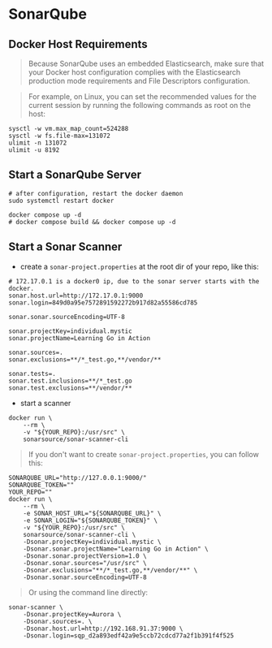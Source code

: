 # SonarQube

## Docker Host Requirements

> Because SonarQube uses an embedded Elasticsearch,
> make sure that your Docker host configuration complies with the Elasticsearch production mode requirements
> and File Descriptors configuration.

> For example, on Linux, you can set the recommended values for the current session
> by running the following commands as root on the host:

```shell
sysctl -w vm.max_map_count=524288
sysctl -w fs.file-max=131072
ulimit -n 131072
ulimit -u 8192
```

## Start a SonarQube Server

```shell
# after configuration, restart the docker daemon
sudo systemctl restart docker

docker compose up -d
# docker compose build && docker compose up -d
```

## Start a Sonar Scanner

- create a `sonar-project.properties` at the root dir of your repo, like this:

```properties
# 172.17.0.1 is a docker0 ip, due to the sonar server starts with the docker.
sonar.host.url=http://172.17.0.1:9000
sonar.login=849d0a95e7572891592272b917d82a55586cd785

sonar.sonar.sourceEncoding=UTF-8

sonar.projectKey=individual.mystic
sonar.projectName=Learning Go in Action

sonar.sources=.
sonar.exclusions=**/*_test.go,**/vendor/**

sonar.tests=.
sonar.test.inclusions=**/*_test.go
sonar.test.exclusions=**/vendor/**
```

- start a scanner

```shell
docker run \
    --rm \
    -v "${YOUR_REPO}:/usr/src" \
    sonarsource/sonar-scanner-cli
```

> If you don't want to create `sonar-project.properties`, you can follow this:

```shell
SONARQUBE_URL="http://127.0.0.1:9000/"
SONARQUBE_TOKEN=""
YOUR_REPO=""
docker run \
    --rm \
    -e SONAR_HOST_URL="${SONARQUBE_URL}" \
    -e SONAR_LOGIN="${SONARQUBE_TOKEN}" \
    -v "${YOUR_REPO}:/usr/src" \
    sonarsource/sonar-scanner-cli \
    -Dsonar.projectKey=individual.mystic \
    -Dsonar.sonar.projectName="Learning Go in Action" \
    -Dsonar.sonar.projectVersion=1.0 \
    -Dsonar.sonar.sources="/usr/src" \
    -Dsonar.exclusions="**/*_test.go,**/vendor/**" \
    -Dsonar.sonar.sourceEncoding=UTF-8
```

> Or using the command line directly:

```shell
sonar-scanner \
    -Dsonar.projectKey=Aurora \
    -Dsonar.sources=. \
    -Dsonar.host.url=http://192.168.91.37:9000 \
    -Dsonar.login=sqp_d2a893edf42a9e5ccb72cdcd77a2f1b391f4f525
```
